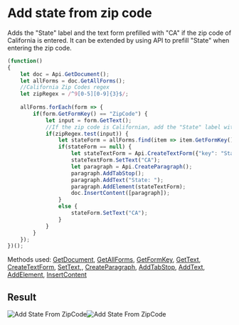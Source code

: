 # Add state from zip code

Adds the "State" label and the text form prefilled with "CA" if the zip code of California is entered. It can be extended by using API to prefill "State" when entering the zip code.

<!-- This code snippet is shown in the screenshot. -->

<!-- eslint-skip -->

``` ts
(function()
{
    let doc = Api.GetDocument();
    let allForms = doc.GetAllForms();
    //California Zip Codes regex
    let zipRegex = /^9[0-5][0-9]{3}$/;
    
    allForms.forEach(form => {
        if(form.GetFormKey() == "ZipCode") {
            let input = form.GetText();
            //If the zip code is Californian, add the "State" label with the text form indicating "CA"
            if(zipRegex.test(input)) {
                let stateForm = allForms.find(item => item.GetFormKey() === "State");
                if(stateForm == null) {
                    let stateTextForm = Api.CreateTextForm({"key": "State", "tip": "State", "required": false, "placeholder": "State", "comb": true, "maxCharacters": 2, "cellWidth": 3, "multiLine": false, "autoFit": false});
                    stateTextForm.SetText("CA");
                    let paragraph = Api.CreateParagraph();
                    paragraph.AddTabStop();
                    paragraph.AddText("State: ");
                    paragraph.AddElement(stateTextForm);
                    doc.InsertContent([paragraph]);
                }
                else {
                    stateForm.SetText("CA");
                }
            }
        }
    });
})();
```

Methods used: [GetDocument](../../../docs/office-api/usage-api/text-document-api/Api/Methods/GetDocument.md), [GetAllForms](../../../docs/office-api/usage-api/text-document-api/ApiDocument/Methods/GetAllForms.md), [GetFormKey](../../../docs/office-api/usage-api/text-document-api/ApiFormBase/Methods/GetFormKey.md), [GetText](../../../docs/office-api/usage-api/text-document-api/ApiFormBase/Methods/GetText.md), [CreateTextForm](../../../docs/office-api/usage-api/form-api/Api/Methods/CreateTextForm.md), [SetText](../../../docs/office-api/usage-api/text-document-api/ApiTextForm/Methods/SetText.md),, [CreateParagraph](../../../docs/office-api/usage-api/text-document-api/Api/Methods/CreateParagraph.md), [AddTabStop](../../../docs/office-api/usage-api/text-document-api/ApiParagraph/Methods/AddTabStop.md), [AddText](../../../docs/office-api/usage-api/text-document-api/ApiParagraph/Methods/AddText.md), [AddElement](../../../docs/office-api/usage-api/text-document-api/ApiParagraph/Methods/AddElement.md), [InsertContent](../../../docs/office-api/usage-api/text-document-api/ApiDocument/Methods/InsertContent.md)

## Result

![Add State From ZipCode](/assets/images/plugins/add-state-from-zipcode.png#gh-light-mode-only)![Add State From ZipCode](/assets/images/plugins/add-state-from-zipcode.dark.png#gh-dark-mode-only)
